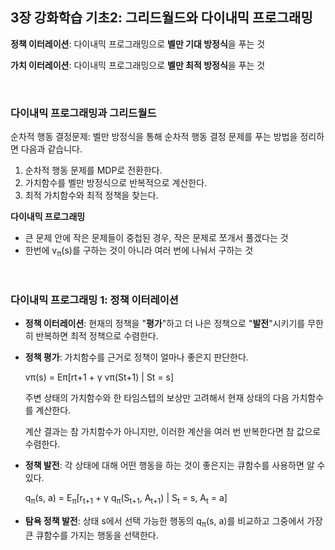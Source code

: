 ## 3장 강화학습 기초2: 그리드월드와 다이내믹 프로그래밍
**정책 이터레이션**: 다이내믹 프로그래밍으로 **벨만 기대 방정식**을 푸는 것

**가치 이터레이션**: 다이내믹 프로그래밍으로 **벨만 최적 방정식**을 푸는 것

<br>

### 다이내믹 프로그래밍과 그리드월드
순차적 행동 결정문제: 
벨만 방정식을 통해 순차적 행동 결정 문제를 푸는 방법을 정리하면 다음과 같습니다.
  1. 순차적 행동 문제를 MDP로 전환한다.
  2. 가치함수를 벨만 방정식으로 반복적으로 계산한다.
  3. 최적 가치함수와 최적 정책을 찾는다.

**다이내믹 프로그래밍**
- 큰 문제 안에 작은 문제들이 중첩된 경우, 작은 문제로 쪼개서 풀겠다는 것
- 한번에 v<sub>π</sub>(s)를 구하는 것이 아니라 여러 번에 나눠서 구하는 것

<br>

### 다이내믹 프로그래밍 1: 정책 이터레이션
- **정책 이터레이션**: 현재의 정책을 "**평가**"하고 더 나은 정책으로 "**발전**"시키기를 무한히 반복하면 최적 정책으로 수렴한다.
- **정책 평가**: 가치함수를 근거로 정책이 얼마나 좋은지 판단한다.

  vπ(s) = Eπ[rt+1 + γ vπ(St+1) | St = s]
    
  주변 상태의 가치함수와 한 타임스텝의 보상만 고려해서 현재 상태의 다음 가치함수를 계산한다.
  
  계산 결과는 참 가치함수가 아니지만, 이러한 계산을 여러 번 반복한다면 참 값으로 수렴한다.
- **정책 발전**: 각 상태에 대해 어떤 행동을 하는 것이 좋은지는 큐함수를 사용하면 알 수 있다.

  q<sub>π</sub>(s, a) = E<sub>π</sub>[r<sub>t+1</sub> + γ q<sub>π</sub>(S<sub>t+1</sub>, A<sub>t+1</sub>) | S<sub>t</sub> = s, A<sub>t</sub> = a]
   
- **탐욕 정책 발전**: 상태 s에서 선택 가능한 행동의 q<sub>π</sub>(s, a)를 비교하고 그중에서 가장 큰 큐함수를 가지는 행동을 선택한다.
